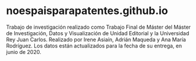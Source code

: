 # noespaisparapatentes.github.io

Trabajo de investigación realizado como Trabajo Final de Máster del Máster de Investigación, Datos y Visualización de Unidad Editorial y la Universidad Rey Juan Carlos. Realizado por Irene Asiaín, Adrián Maqueda y Ana María Rodríguez. Los datos están actualizados para la fecha de su entrega, en junio de 2020.
